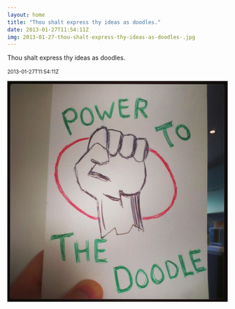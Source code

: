 ```yaml
---
layout: home
title: "Thou shalt express thy ideas as doodles."
date: 2013-01-27T11:54:11Z
img: 2013-01-27-thou-shalt-express-thy-ideas-as-doodles-.jpg
---
```


Thou shalt express thy ideas as doodles.

<small>2013-01-27T11:54:11Z</small>

![Thou shalt express thy ideas as doodles.](2013-01-27-thou-shalt-express-thy-ideas-as-doodles-.jpg)
